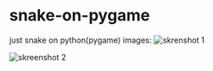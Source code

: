 # snake-on-pygame
just snake on python(pygame)
images:
![skrenshot 1](https://github.com/viktorkalchenco2012/snake-on-pygame/assets/158514635/9c05a559-57ef-4b7c-bfc9-895bda1c320c)


![skreenshot 2](https://github.com/viktorkalchenco2012/snake-on-pygame/assets/158514635/64228fa3-8fd3-445c-992a-0a882cb9d363)



